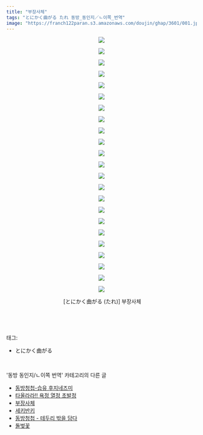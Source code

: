 ```yaml
---
title: "부장사체"
tags: "とにかく曲がる たれ 동방_동인지／ㄴ이쪽_번역"
image: "https://franch122paran.s3.amazonaws.com/doujin/ghap/3601/001.jpg"
---
```

<div class="article">
<p style="text-align: center; clear: none; float: none;"><img src="{{ site.imgserver7 }}/ghap/3601/001.jpg"/></p>
<p style="text-align: center; clear: none; float: none;"><img src="{{ site.imgserver7 }}/ghap/3601/002.jpg"/></p>
<p style="text-align: center; clear: none; float: none;"><img src="{{ site.imgserver7 }}/ghap/3601/003.jpg"/></p>
<p style="text-align: center; clear: none; float: none;"><img src="{{ site.imgserver7 }}/ghap/3601/004.jpg"/></p>
<p style="text-align: center; clear: none; float: none;"><img src="{{ site.imgserver7 }}/ghap/3601/005.jpg"/></p>
<p style="text-align: center; clear: none; float: none;"><img src="{{ site.imgserver7 }}/ghap/3601/006.jpg"/></p>
<p style="text-align: center; clear: none; float: none;"><img src="{{ site.imgserver7 }}/ghap/3601/007.jpg"/></p>
<p style="text-align: center; clear: none; float: none;"><img src="{{ site.imgserver7 }}/ghap/3601/008.jpg"/></p>
<p style="text-align: center; clear: none; float: none;"><img src="{{ site.imgserver7 }}/ghap/3601/009.jpg"/></p>
<p style="text-align: center; clear: none; float: none;"><img src="{{ site.imgserver7 }}/ghap/3601/010.jpg"/></p>
<p style="text-align: center; clear: none; float: none;"><img src="{{ site.imgserver7 }}/ghap/3601/011.jpg"/></p>
<p style="text-align: center; clear: none; float: none;"><img src="{{ site.imgserver7 }}/ghap/3601/012.jpg"/></p>
<p style="text-align: center; clear: none; float: none;"><img src="{{ site.imgserver7 }}/ghap/3601/013.jpg"/></p>
<p style="text-align: center; clear: none; float: none;"><img src="{{ site.imgserver7 }}/ghap/3601/014.jpg"/></p>
<p style="text-align: center; clear: none; float: none;"><img src="{{ site.imgserver7 }}/ghap/3601/015.jpg"/></p>
<p style="text-align: center; clear: none; float: none;"><img src="{{ site.imgserver7 }}/ghap/3601/016.jpg"/></p>
<p style="text-align: center; clear: none; float: none;"><img src="{{ site.imgserver7 }}/ghap/3601/017.jpg"/></p>
<p style="text-align: center; clear: none; float: none;"><img src="{{ site.imgserver7 }}/ghap/3601/018.jpg"/></p>
<p style="text-align: center; clear: none; float: none;"><img src="{{ site.imgserver7 }}/ghap/3601/019.jpg"/></p>
<p style="text-align: center; clear: none; float: none;"><img src="{{ site.imgserver7 }}/ghap/3601/020.jpg"/></p>
<p style="text-align: center; clear: none; float: none;"><img src="{{ site.imgserver7 }}/ghap/3601/021.jpg"/></p>
<p style="text-align: center; clear: none; float: none;"><img src="{{ site.imgserver7 }}/ghap/3601/022.jpg"/></p>
<p style="text-align: center; clear: none; float: none;"><img src="{{ site.imgserver7 }}/ghap/3601/023.jpg"/></p>
<p style="text-align: center; clear: none; float: none;"> [とにかく曲がる (たれ)] 부장사체</p>
<p><br/></p>
</div><br/>
<div class="tagTrail">
<p>태그: </p>
<ul>
<li>とにかく曲がる</li>
</ul>
</div><br/>
<div class="another">
<p>'동방 동인지/ㄴ이쪽 번역' 카테고리의 다른 글</p>
<ul>
<li><a href="/ghap_3603">동방청첩-습유 후지네즈미</a></li>
<li><a href="/ghap_3602">타올라라!! 욕정 열정 초발정</a></li>
<li><a href="/ghap_3601">부장사체</a></li>
<li><a href="/ghap_3600">세키반키</a></li>
<li><a href="/ghap_3598">동방청첩 - 테두리 밖을 담다</a></li>
<li><a href="/ghap_3595">돌벚꽃</a></li>
</ul>
</div><br/>
<div class="cb_module cb_fluid">
<div class="cb_wrt cb_profile">
</div><!-- commentList close -->
</div><br/>
